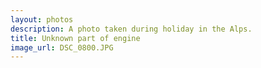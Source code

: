 ```yaml
---
layout: photos
description: A photo taken during holiday in the Alps.
title: Unknown part of engine
image_url: DSC_0800.JPG
---
```

